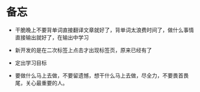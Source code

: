 
# 备忘

* 干脆晚上不要背单词直接翻译文章就好了，背单词太浪费时间了，做什么事情直接输出就好了，在输出中学习

* 新开发的是在二次标签上点击才出现标签页，原来已经有了

* 定出学习目标

* 要做什么马上去做，不要留遗憾，想干什么马上去做，尽全力，不要畏首畏尾，关心最重要的人。

